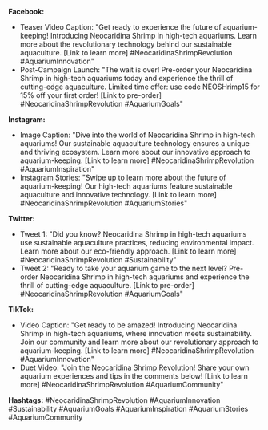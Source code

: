 **Facebook:**

* Teaser Video Caption: "Get ready to experience the future of aquarium-keeping! Introducing Neocaridina Shrimp in high-tech aquariums. Learn more about the revolutionary technology behind our sustainable aquaculture. [Link to learn more] #NeocaridinaShrimpRevolution #AquariumInnovation"
* Post-Campaign Launch: "The wait is over! Pre-order your Neocaridina Shrimp in high-tech aquariums today and experience the thrill of cutting-edge aquaculture. Limited time offer: use code NEOSHrimp15 for 15% off your first order! [Link to pre-order] #NeocaridinaShrimpRevolution #AquariumGoals"

**Instagram:**

* Image Caption: "Dive into the world of Neocaridina Shrimp in high-tech aquariums! Our sustainable aquaculture technology ensures a unique and thriving ecosystem. Learn more about our innovative approach to aquarium-keeping. [Link to learn more] #NeocaridinaShrimpRevolution #AquariumInspiration"
* Instagram Stories: "Swipe up to learn more about the future of aquarium-keeping! Our high-tech aquariums feature sustainable aquaculture and innovative technology. [Link to learn more] #NeocaridinaShrimpRevolution #AquariumStories"

**Twitter:**

* Tweet 1: "Did you know? Neocaridina Shrimp in high-tech aquariums use sustainable aquaculture practices, reducing environmental impact. Learn more about our eco-friendly approach. [Link to learn more] #NeocaridinaShrimpRevolution #Sustainability"
* Tweet 2: "Ready to take your aquarium game to the next level? Pre-order Neocaridina Shrimp in high-tech aquariums and experience the thrill of cutting-edge aquaculture. [Link to pre-order] #NeocaridinaShrimpRevolution #AquariumGoals"

**TikTok:**

* Video Caption: "Get ready to be amazed! Introducing Neocaridina Shrimp in high-tech aquariums, where innovation meets sustainability. Join our community and learn more about our revolutionary approach to aquarium-keeping. [Link to learn more] #NeocaridinaShrimpRevolution #AquariumInnovation"
* Duet Video: "Join the Neocaridina Shrimp Revolution! Share your own aquarium experiences and tips in the comments below! [Link to learn more] #NeocaridinaShrimpRevolution #AquariumCommunity"

**Hashtags:** #NeocaridinaShrimpRevolution #AquariumInnovation #Sustainability #AquariumGoals #AquariumInspiration #AquariumStories #AquariumCommunity